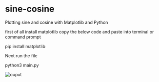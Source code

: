 # sine-cosine
Plotting sine and cosine with Matplotlib and Python

first of all install matplotlib 
copy the below code and paste into terminal or command prompt

pip install matplotlib

Next run the file

python3 main.py

![ouput](https://user-images.githubusercontent.com/90710912/236857908-b6d1e941-eb25-455b-9d2f-3a5af2d17cf6.png)

